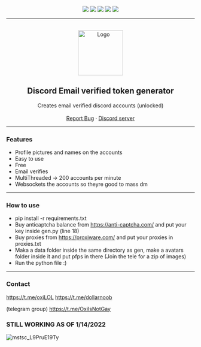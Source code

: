 <div id="top"></div>
<p align="center">
  <img src="https://img.shields.io/github/contributors/Discord-Token/Discord-token-generatorPY.svg?style=for-the-badge"/>
  <img src="https://img.shields.io/github/forks/Discord-Token/Discord-token-generatorPY.svg?style=for-the-badge"/>
  <img src="https://img.shields.io/github/stars/Discord-Token/Discord-token-generatorPY.svg?style=for-the-badge"/>
  <img src="https://img.shields.io/github/issues/Discord-Token/Discord-token-generatorPY.svg?style=for-the-badge"/>
  <img src="https://img.shields.io/github/license/Discord-Token/Discord-token-generatorPY.svg?style=for-the-badge"/>
</p>

---------------------------------------

<br/>
<div align="center">
  <a href="https://github.com/Discord-Token/Discord-token-generatorPY/">
    <img src="https://i.imgur.com/9l4pHEN.png" alt="Logo" width="120" height="120">
  </a>
  
  <h2 align="center">Discord Email verified token generator</h3>

  <p align="center">
    Creates email verified discord accounts (unlocked)
    <br />
    <br />
    <a href="https://github.com/Discord-Token/Discord-token-generatorPY/issues">Report Bug</a>
    ·
    <a href="https://discord.gg/V46vTVcAYC">Discord server</a>
  </p>
</div>
  
---------------------------------------

### Features
* Profile pictures and names on the accounts
* Easy to use
* Free
* Email verifies
* MultiThreaded -> 200 accounts per minute
* Websockets the accounts so theyre good to mass dm


---------------------------------------

### How to use
* pip install -r requirements.txt
* Buy anticaptcha balance from https://anti-captcha.com/ and put your key inside gen.py (line 18)
* Buy proxies from https://proxiware.com/ and put your proxies in proxies.txt
* Maka a data folder inside the same directory as gen, make a avatars folder inside it and put pfps in there (Join the tele for a zip of images)
* Run the python file :)

---------------------------------------
### Contact
https://t.me/oxiLOL
https://t.me/dollarnoob

(telegram group) https://t.me/OxiIsNotGay


### STILL WORKING AS OF 1/14/2022

![mstsc_L9PruE19Ty](https://user-images.githubusercontent.com/70095434/149461609-98196db6-c334-4f3c-b082-7d3623d4d8d5.gif)
